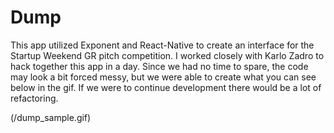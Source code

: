 # Dump

This app utilized Exponent and React-Native to create an interface for the Startup Weekend GR pitch competition.
I worked closely with Karlo Zadro to hack together this app in a day. Since we had no time to spare, the code may look a bit forced messy, but we were able to create what you can see below in the gif. If we were to continue development there would be a lot of refactoring.

(/dump_sample.gif)
